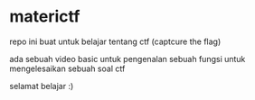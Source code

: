 # materictf

repo ini buat untuk belajar tentang ctf (captcure the flag)

ada sebuah video basic untuk pengenalan sebuah fungsi untuk mengelesaikan sebuah soal ctf

selamat belajar :)
